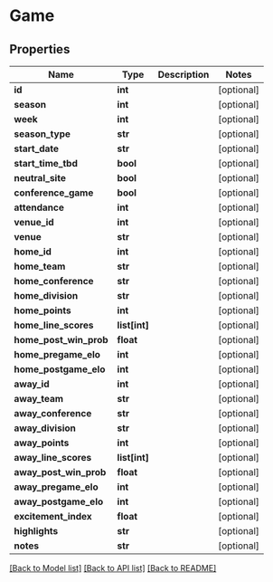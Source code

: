 # Game

## Properties
Name | Type | Description | Notes
------------ | ------------- | ------------- | -------------
**id** | **int** |  | [optional] 
**season** | **int** |  | [optional] 
**week** | **int** |  | [optional] 
**season_type** | **str** |  | [optional] 
**start_date** | **str** |  | [optional] 
**start_time_tbd** | **bool** |  | [optional] 
**neutral_site** | **bool** |  | [optional] 
**conference_game** | **bool** |  | [optional] 
**attendance** | **int** |  | [optional] 
**venue_id** | **int** |  | [optional] 
**venue** | **str** |  | [optional] 
**home_id** | **int** |  | [optional] 
**home_team** | **str** |  | [optional] 
**home_conference** | **str** |  | [optional] 
**home_division** | **str** |  | [optional] 
**home_points** | **int** |  | [optional] 
**home_line_scores** | **list[int]** |  | [optional] 
**home_post_win_prob** | **float** |  | [optional] 
**home_pregame_elo** | **int** |  | [optional] 
**home_postgame_elo** | **int** |  | [optional] 
**away_id** | **int** |  | [optional] 
**away_team** | **str** |  | [optional] 
**away_conference** | **str** |  | [optional] 
**away_division** | **str** |  | [optional] 
**away_points** | **int** |  | [optional] 
**away_line_scores** | **list[int]** |  | [optional] 
**away_post_win_prob** | **float** |  | [optional] 
**away_pregame_elo** | **int** |  | [optional] 
**away_postgame_elo** | **int** |  | [optional] 
**excitement_index** | **float** |  | [optional] 
**highlights** | **str** |  | [optional] 
**notes** | **str** |  | [optional] 

[[Back to Model list]](../README.md#documentation-for-models) [[Back to API list]](../README.md#documentation-for-api-endpoints) [[Back to README]](../README.md)


